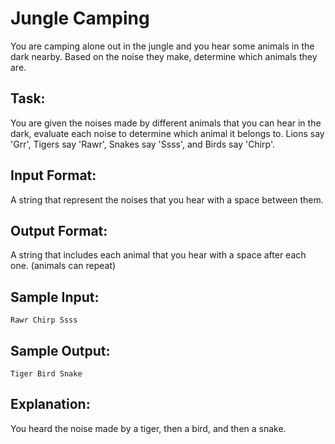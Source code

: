 # Jungle Camping  

You are camping alone out in the jungle and you hear some animals in the dark nearby. Based on the noise they make, determine which animals they are.

## Task: 
You are given the noises made by different animals that you can hear in the dark, evaluate each noise to determine which animal it belongs to. Lions say 'Grr', Tigers say 'Rawr', Snakes say 'Ssss', and Birds say 'Chirp'.

## Input Format: 
A string that represent the noises that you hear with a space between them.

## Output Format: 
A string that includes each animal that you hear with a space after each one. (animals can repeat)

## Sample Input: 
```
Rawr Chirp Ssss
```

## Sample Output: 
```
Tiger Bird Snake
```

## Explanation: 
You heard the noise made by a tiger, then a bird, and then a snake.
